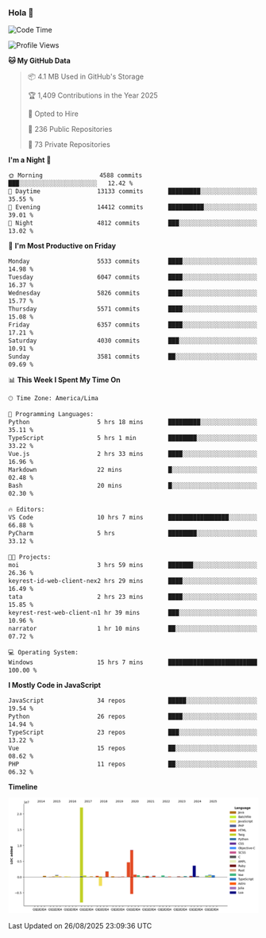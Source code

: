 ### Hola 👋

<!--START_SECTION:waka-->
![Code Time](http://img.shields.io/badge/Code%20Time-309%20hrs%2023%20mins-blue)

![Profile Views](http://img.shields.io/badge/Profile%20Views-0-blue)

**🐱 My GitHub Data** 

> 📦 4.1 MB Used in GitHub's Storage 
 > 
> 🏆 1,409 Contributions in the Year 2025
 > 
> 💼 Opted to Hire
 > 
> 📜 236 Public Repositories 
 > 
> 🔑 73 Private Repositories 
 > 
**I'm a Night 🦉** 

```text
🌞 Morning                4588 commits        ███░░░░░░░░░░░░░░░░░░░░░░   12.42 % 
🌆 Daytime                13133 commits       █████████░░░░░░░░░░░░░░░░   35.55 % 
🌃 Evening                14412 commits       ██████████░░░░░░░░░░░░░░░   39.01 % 
🌙 Night                  4812 commits        ███░░░░░░░░░░░░░░░░░░░░░░   13.02 % 
```
📅 **I'm Most Productive on Friday** 

```text
Monday                   5533 commits        ████░░░░░░░░░░░░░░░░░░░░░   14.98 % 
Tuesday                  6047 commits        ████░░░░░░░░░░░░░░░░░░░░░   16.37 % 
Wednesday                5826 commits        ████░░░░░░░░░░░░░░░░░░░░░   15.77 % 
Thursday                 5571 commits        ████░░░░░░░░░░░░░░░░░░░░░   15.08 % 
Friday                   6357 commits        ████░░░░░░░░░░░░░░░░░░░░░   17.21 % 
Saturday                 4030 commits        ███░░░░░░░░░░░░░░░░░░░░░░   10.91 % 
Sunday                   3581 commits        ██░░░░░░░░░░░░░░░░░░░░░░░   09.69 % 
```


📊 **This Week I Spent My Time On** 

```text
🕑︎ Time Zone: America/Lima

💬 Programming Languages: 
Python                   5 hrs 18 mins       █████████░░░░░░░░░░░░░░░░   35.11 % 
TypeScript               5 hrs 1 min         ████████░░░░░░░░░░░░░░░░░   33.22 % 
Vue.js                   2 hrs 33 mins       ████░░░░░░░░░░░░░░░░░░░░░   16.96 % 
Markdown                 22 mins             █░░░░░░░░░░░░░░░░░░░░░░░░   02.48 % 
Bash                     20 mins             █░░░░░░░░░░░░░░░░░░░░░░░░   02.30 % 

🔥 Editors: 
VS Code                  10 hrs 7 mins       █████████████████░░░░░░░░   66.88 % 
PyCharm                  5 hrs               ████████░░░░░░░░░░░░░░░░░   33.12 % 

🐱‍💻 Projects: 
moi                      3 hrs 59 mins       ███████░░░░░░░░░░░░░░░░░░   26.36 % 
keyrest-id-web-client-nex2 hrs 29 mins       ████░░░░░░░░░░░░░░░░░░░░░   16.49 % 
tata                     2 hrs 23 mins       ████░░░░░░░░░░░░░░░░░░░░░   15.85 % 
keyrest-rest-web-client-n1 hr 39 mins        ███░░░░░░░░░░░░░░░░░░░░░░   10.96 % 
narrator                 1 hr 10 mins        ██░░░░░░░░░░░░░░░░░░░░░░░   07.72 % 

💻 Operating System: 
Windows                  15 hrs 7 mins       █████████████████████████   100.00 % 
```

**I Mostly Code in JavaScript** 

```text
JavaScript               34 repos            █████░░░░░░░░░░░░░░░░░░░░   19.54 % 
Python                   26 repos            ████░░░░░░░░░░░░░░░░░░░░░   14.94 % 
TypeScript               23 repos            ███░░░░░░░░░░░░░░░░░░░░░░   13.22 % 
Vue                      15 repos            ██░░░░░░░░░░░░░░░░░░░░░░░   08.62 % 
PHP                      11 repos            ██░░░░░░░░░░░░░░░░░░░░░░░   06.32 % 
```



**Timeline**

![Lines of Code chart](https://raw.githubusercontent.com/KhanMaytok/KhanMaytok/master/assets/bar_graph.png)


 Last Updated on 26/08/2025 23:09:36 UTC
<!--END_SECTION:waka-->
